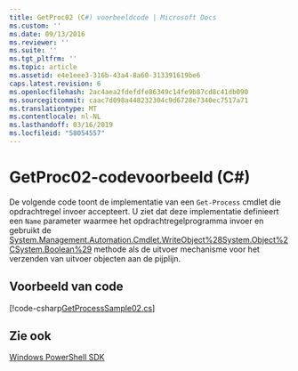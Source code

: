 ```yaml
---
title: GetProc02 (C#) voorbeeldcode | Microsoft Docs
ms.custom: ''
ms.date: 09/13/2016
ms.reviewer: ''
ms.suite: ''
ms.tgt_pltfrm: ''
ms.topic: article
ms.assetid: e4e1eee3-316b-43a4-8a60-313391619be6
caps.latest.revision: 6
ms.openlocfilehash: 2ac4aea2fdefdfe86349c14fe9b87cd8c41db090
ms.sourcegitcommit: caac7d098a448232304c9d6728e7340ec7517a71
ms.translationtype: MT
ms.contentlocale: nl-NL
ms.lasthandoff: 03/16/2019
ms.locfileid: "58054557"
---
```

# <a name="getproc02-c-sample-code"></a>GetProc02-codevoorbeeld (C#)

De volgende code toont de implementatie van een `Get-Process` cmdlet die opdrachtregel invoer accepteert. U ziet dat deze implementatie definieert een `Name` parameter waarmee het opdrachtregelprogramma invoer en gebruikt de [System.Management.Automation.Cmdlet.WriteObject%28System.Object%2CSystem.Boolean%29](/dotnet/api/System.Management.Automation.Cmdlet.WriteObject%28System.Object%2CSystem.Boolean%29) methode als de uitvoer mechanisme voor het verzenden van uitvoer objecten aan de pijplijn.

## <a name="code-sample"></a>Voorbeeld van code

[!code-csharp[GetProcessSample02.cs](../../powershell-sdk-samples/SDK-2.0/csharp/GetProcessSample02/GetProcessSample02.cs#L11-L76 "GetProcessSample02.cs")]

## <a name="see-also"></a>Zie ook

[Windows PowerShell SDK](../windows-powershell-reference.md)